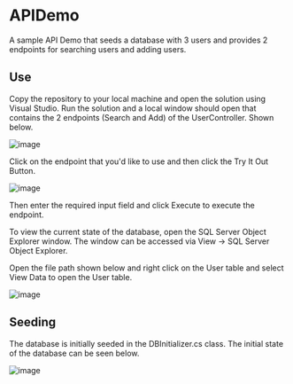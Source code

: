 # APIDemo

A sample API Demo that seeds a database with 3 users and provides 2 endpoints for searching users and adding users.

## Use

Copy the repository to your local machine and open the solution using Visual Studio. Run the solution and a local window should open that contains the 2 endpoints (Search and Add) of the UserController. Shown below.

![image](https://user-images.githubusercontent.com/54779892/121532514-071ccb80-c9c5-11eb-9986-3543c6b525d7.png)

Click on the endpoint that you'd like to use and then click the Try It Out Button.

![image](https://user-images.githubusercontent.com/54779892/121533847-48fa4180-c9c6-11eb-9027-1d288f7b7817.png)

Then enter the required input field and click Execute to execute the endpoint.

To view the current state of the database, open the SQL Server Object Explorer window. The window can be accessed via View -> SQL Server Object Explorer. 

Open the file path shown below and right click on the User table and select View Data to open the User table.

![image](https://user-images.githubusercontent.com/54779892/121533479-ee60e580-c9c5-11eb-86db-8d0e967b409a.png)


## Seeding

The database is initially seeded in the DBInitializer.cs class. The initial state of the database can be seen below.

![image](https://user-images.githubusercontent.com/54779892/121533120-9629e380-c9c5-11eb-843e-ebfd98659eaf.png)



